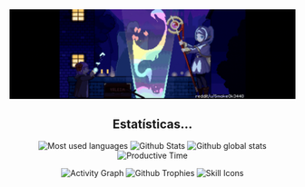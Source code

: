 <img src="assets/profile-banner1.gif">

<!-- <div align="center">
  <a href=""><img src="https://img.icons8.com/bubbles/50/000000/github.png" alt="Github"></a>
  <a href=""><img src="https://img.icons8.com/bubbles/50/000000/linkedin.png" alt="Github"></a>
  <a href=""><img src="https://img.icons8.com/bubbles/50/000000/instagram.png" alt="Instagram"></a>
</div> -->

<h2 align="center">Estatísticas...</h2>
<div align="center">

![Most used languages](https://github-readme-stats-ydewolfs-projects.vercel.app/api/top-langs/?username=ydewolf&theme=radical&show_icons=true&hide_border=true&langs_count=7&layout=donut&hide=cmake,c%2B%2B)
![Github Stats](https://github-readme-stats-ydewolfs-projects.vercel.app/api/?username=yDewolf&theme=radical&show_icons=true&hide_border=true&count_private=true)
![Github global stats](https://github-readme-streak-stats.herokuapp.com?user=yDewolf&theme=radical&hide_border=true&mode=weekly)
![Productive Time](https://github-profile-summary-cards.vercel.app/api/cards/productive-time?username=yDewolf&theme=radical&utcOffset=-3)

![Activity Graph](https://github-readme-activity-graph.vercel.app/graph?username=yDewolf&theme=github-compact&hide_border=true)
![Github Trophies](https://github-profile-trophy.vercel.app/?username=yDewolf&theme=dracula&row=2&no-bg=true&column=3&margin-w=15&margin-h=15)
![Skill Icons](https://skillicons.dev/icons?i=git,github,vscode,python,html,css,rust,mysql,java,php,dart,electron,figma,postman)

</div>
